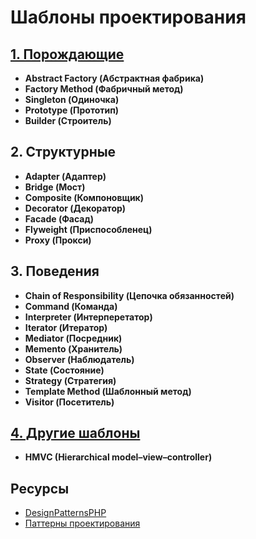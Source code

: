 # Шаблоны проектирования

## [1. Порождающие](docs/pattern/creational.md)

* **Abstract Factory (Абстрактная фабрика)**
* **Factory Method (Фабричный метод)**
* **Singleton (Одиночка)**
* **Prototype (Прототип)**
* **Builder (Строитель)**

## 2. Структурные

* **Adapter (Адаптер)**
* **Bridge (Мост)**
* **Composite (Компоновщик)**
* **Decorator (Декоратор)**
* **Facade (Фасад)**
* **Flyweight (Приспособленец)**
* **Proxy (Прокси)**

## 3. Поведения

* **Chain of Responsibility (Цепочка обязанностей)**
* **Command (Команда)**
* **Interpreter (Интерперетатор)**
* **Iterator (Итератор)**
* **Mediator (Посредник)**
* **Memento (Хранитель)**
* **Observer (Наблюдатель)**
* **State (Состояние)**
* **Strategy (Стратегия)**
* **Template Method (Шаблонный метод)**
* **Visitor (Посетитель)**

## [4. Другие шаблоны](docs/pattern/other.md)
* **HMVC (Hierarchical model–view–controller)**

## Ресурсы
* [DesignPatternsPHP](https://github.com/domnikl/DesignPatternsPHP)
* [Паттерны проектирования](https://refactoring.guru/ru/design-patterns)
